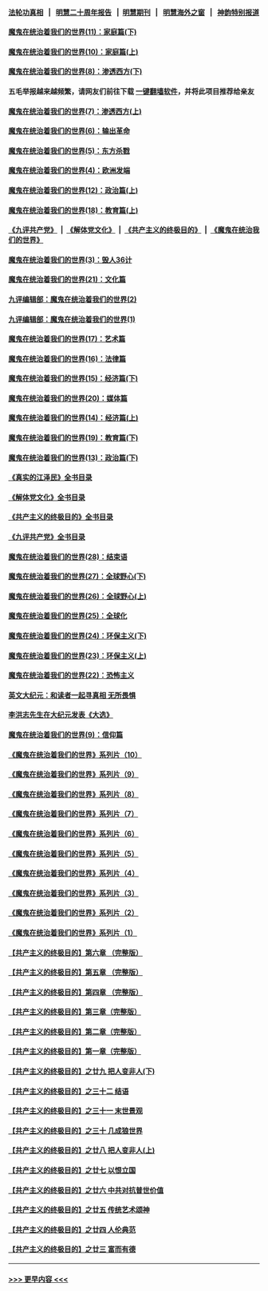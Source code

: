 #### [法轮功真相](https://github.com/gfw-breaker/truth/blob/master/README.md?t=0) &nbsp;&nbsp;|&nbsp;&nbsp; [明慧二十周年报告](https://github.com/gfw-breaker/mh-reports/blob/master/README.md?t=0) &nbsp;&nbsp;|&nbsp;&nbsp;[明慧期刊](https://github.com/gfw-breaker/mh-qikan) &nbsp;&nbsp;|&nbsp;&nbsp; [明慧海外之窗](https://github.com/gfw-breaker/mh-news/blob/master/README.md?t=0) &nbsp;&nbsp;|&nbsp;&nbsp; [神韵特别报道](https://github.com/gfw-breaker/mh-news/blob/master/shenyun.md?t=0)
#### [魔鬼在统治着我们的世界(11)：家庭篇(下)](../pages/nsc422/n10440961.md?t=12132101) 
#### [魔鬼在统治着我们的世界(10)：家庭篇(上)](../pages/nsc422/n10435448.md?t=12132101) 
#### [魔鬼在统治着我们的世界(8)：渗透西方(下)](../pages/nsc422/n10429603.md?t=12132101) 
#### 五毛举报越来越频繁，请网友们前往下载 [一键翻墙软件](https://github.com/gfw-breaker/ssr-accounts)，并将此项目推荐给亲友
#### [魔鬼在统治着我们的世界(7)：渗透西方(上)](../pages/nsc422/n10426013.md?t=12132101) 
#### [魔鬼在统治着我们的世界(6)：输出革命](../pages/nsc422/n10421536.md?t=12132101) 
#### [魔鬼在统治着我们的世界(5)：东方杀戮](../pages/nsc422/n10417707.md?t=12132101) 
#### [魔鬼在统治着我们的世界(4)：欧洲发端](../pages/nsc422/n10414890.md?t=12132101) 
#### [魔鬼在统治着我们的世界(12)：政治篇(上)](../pages/nsc422/n10444576.md?t=12132101) 
#### [魔鬼在统治着我们的世界(18)：教育篇(上)](../pages/nsc422/n10526970.md?t=12132101) 
#### [《九评共产党》](https://github.com/begood0513/9ping.md/blob/master/README.md) &nbsp;|&nbsp; [《解体党文化》](../../../../jtdwh.md/blob/master/README.md)  &nbsp;|&nbsp; [《共产主义的终极目的》](../../../../gczydzjmd.md/blob/master/README.md) &nbsp;|&nbsp; [《魔鬼在统治我们的世界》](../../../../mgztzwmdsj.md/blob/master/README.md) 
#### [魔鬼在统治着我们的世界(3)：毁人36计](../pages/nsc422/n10411583.md?t=12132101) 
#### [魔鬼在统治着我们的世界(21)：文化篇](../pages/nsc422/n10597706.md?t=12132101) 
#### [九评编辑部：魔鬼在统治着我们的世界(2)](../pages/nsc422/n10410036.md?t=12132101) 
#### [九评编辑部：魔鬼在统治着我们的世界(1)](../pages/nsc422/n10406825.md?t=12132101) 
#### [魔鬼在统治着我们的世界(17)：艺术篇](../pages/nsc422/n10499093.md?t=12132101) 
#### [魔鬼在统治着我们的世界(16)：法律篇](../pages/nsc422/n10485969.md?t=12132101) 
#### [魔鬼在统治着我们的世界(15)：经济篇(下)](../pages/nsc422/n10469975.md?t=12132101) 
#### [魔鬼在统治着我们的世界(20)：媒体篇](../pages/nsc422/n10586579.md?t=12132101) 
#### [魔鬼在统治着我们的世界(14)：经济篇(上)](../pages/nsc422/n10457370.md?t=12132101) 
#### [魔鬼在统治着我们的世界(19)：教育篇(下)](../pages/nsc422/n10564808.md?t=12132101) 
#### [魔鬼在统治着我们的世界(13)：政治篇(下)](../pages/nsc422/n10448270.md?t=12132101) 
#### [《真实的江泽民》全书目录](../pages/nsc422/n13721399.md?t=12132101) 
#### [《解体党文化》全书目录](../pages/nsc422/n13721157.md?t=12132101) 
#### [《共产主义的终极目的》全书目录](../pages/nsc422/n13721048.md?t=12132101) 
#### [《九评共产党》全书目录](../pages/nsc422/n13708085.md?t=12132101) 
#### [魔鬼在统治着我们的世界(28)：结束语](../pages/nsc422/n10936246.md?t=12132101) 
#### [魔鬼在统治着我们的世界(27)：全球野心(下)](../pages/nsc422/n10928319.md?t=12132101) 
#### [魔鬼在统治着我们的世界(26)：全球野心(上)](../pages/nsc422/n10900318.md?t=12132101) 
#### [魔鬼在统治着我们的世界(25)：全球化](../pages/nsc422/n10788205.md?t=12132101) 
#### [魔鬼在统治着我们的世界(24)：环保主义(下)](../pages/nsc422/n10695307.md?t=12132101) 
#### [魔鬼在统治着我们的世界(23)：环保主义(上)](../pages/nsc422/n10688613.md?t=12132101) 
#### [魔鬼在统治着我们的世界(22)：恐怖主义](../pages/nsc422/n10614727.md?t=12132101) 
#### [英文大纪元：和读者一起寻真相 无所畏惧](../pages/nsc422/n12542027.md?t=12132101) 
#### [李洪志先生在大纪元发表《大选》](../pages/nsc422/n12534746.md?t=12132101) 
#### [魔鬼在统治着我们的世界(9)：信仰篇](../pages/nsc422/n10432159.md?t=12132101) 
#### [《魔鬼在统治着我们的世界》系列片（10）](../pages/nsc422/n12292670.md?t=12132101) 
#### [《魔鬼在统治着我们的世界》系列片（9）](../pages/nsc422/n12290859.md?t=12132101) 
#### [《魔鬼在统治着我们的世界》系列片（8）](../pages/nsc422/n12287445.md?t=12132101) 
#### [《魔鬼在统治着我们的世界》系列片（7）](../pages/nsc422/n12283425.md?t=12132101) 
#### [《魔鬼在统治着我们的世界》系列片（6）](../pages/nsc422/n12282314.md?t=12132101) 
#### [《魔鬼在统治着我们的世界》系列片（5）](../pages/nsc422/n12281419.md?t=12132101) 
#### [《魔鬼在统治着我们的世界》系列片（4）](../pages/nsc422/n12274024.md?t=12132101) 
#### [《魔鬼在统治着我们的世界》系列片（3）](../pages/nsc422/n12271322.md?t=12132101) 
#### [《魔鬼在统治着我们的世界》系列片（2）](../pages/nsc422/n12269049.md?t=12132101) 
#### [《魔鬼在统治着我们的世界》系列片（1）](../pages/nsc422/n12267575.md?t=12132101) 
#### [【共产主义的终极目的】第六章 （完整版）](../pages/nsc422/n11428913.md?t=12132101) 
#### [【共产主义的终极目的】第五章 （完整版）](../pages/nsc422/n11428912.md?t=12132101) 
#### [【共产主义的终极目的】第四章 （完整版）](../pages/nsc422/n11428907.md?t=12132101) 
#### [【共产主义的终极目的】第三章（完整版）](../pages/nsc422/n11428848.md?t=12132101) 
#### [【共产主义的终极目的】第二章（完整版）](../pages/nsc422/n11428831.md?t=12132101) 
#### [【共产主义的终极目的】第一章（完整版）](../pages/nsc422/n11417651.md?t=12132101) 
#### [【共产主义的终极目的】之廿九 把人变非人(下)](../pages/nsc422/n11344140.md?t=12132101) 
#### [【共产主义的终极目的】之三十二 结语](../pages/nsc422/n11360535.md?t=12132101) 
#### [【共产主义的终极目的】之三十一 末世景观](../pages/nsc422/n11351129.md?t=12132101) 
#### [【共产主义的终极目的】之三十 几成狼世界](../pages/nsc422/n11348280.md?t=12132101) 
#### [【共产主义的终极目的】之廿八 把人变非人(上)](../pages/nsc422/n11340492.md?t=12132101) 
#### [【共产主义的终极目的】之廿七 以恨立国](../pages/nsc422/n11336944.md?t=12132101) 
#### [【共产主义的终极目的】之廿六 中共对抗普世价值](../pages/nsc422/n11324785.md?t=12132101) 
#### [【共产主义的终极目的】之廿五 传统艺术颂神](../pages/nsc422/n11296396.md?t=12132101) 
#### [【共产主义的终极目的】之廿四 人伦典范](../pages/nsc422/n11296397.md?t=12132101) 
#### [【共产主义的终极目的】之廿三 富而有德](../pages/nsc422/n11283598.md?t=12132101) 

----
#### [ >>> 更早内容 <<< ](../indexes/nsc422-earlier.md)
